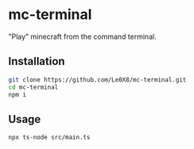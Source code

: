 # mc-terminal
"Play" minecraft from the command terminal.

## Installation

```bash
git clone https://github.com/Le0X8/mc-terminal.git
cd mc-terminal
npm i
```

## Usage

```bash
npx ts-node src/main.ts
```
